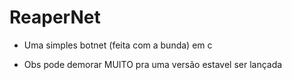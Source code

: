 # ReaperNet

- Uma simples botnet (feita com a bunda) em c

- Obs pode demorar MUITO pra uma versão estavel ser lançada
